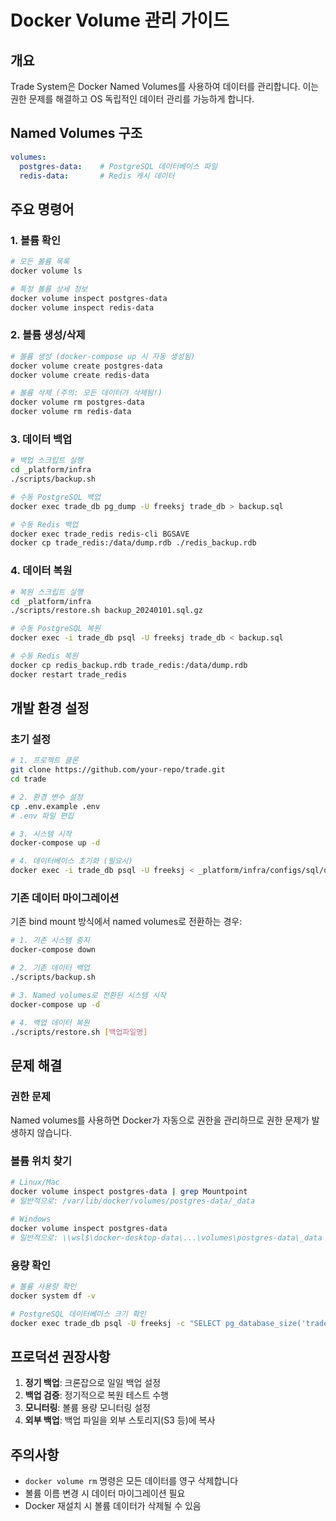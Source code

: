 # Docker Volume 관리 가이드

## 개요

Trade System은 Docker Named Volumes를 사용하여 데이터를 관리합니다. 이는 권한 문제를 해결하고 OS 독립적인 데이터 관리를 가능하게 합니다.

## Named Volumes 구조

```yaml
volumes:
  postgres-data:    # PostgreSQL 데이터베이스 파일
  redis-data:       # Redis 캐시 데이터
```

## 주요 명령어

### 1. 볼륨 확인

```bash
# 모든 볼륨 목록
docker volume ls

# 특정 볼륨 상세 정보
docker volume inspect postgres-data
docker volume inspect redis-data
```

### 2. 볼륨 생성/삭제

```bash
# 볼륨 생성 (docker-compose up 시 자동 생성됨)
docker volume create postgres-data
docker volume create redis-data

# 볼륨 삭제 (주의: 모든 데이터가 삭제됨!)
docker volume rm postgres-data
docker volume rm redis-data
```

### 3. 데이터 백업

```bash
# 백업 스크립트 실행
cd _platform/infra
./scripts/backup.sh

# 수동 PostgreSQL 백업
docker exec trade_db pg_dump -U freeksj trade_db > backup.sql

# 수동 Redis 백업
docker exec trade_redis redis-cli BGSAVE
docker cp trade_redis:/data/dump.rdb ./redis_backup.rdb
```

### 4. 데이터 복원

```bash
# 복원 스크립트 실행
cd _platform/infra
./scripts/restore.sh backup_20240101.sql.gz

# 수동 PostgreSQL 복원
docker exec -i trade_db psql -U freeksj trade_db < backup.sql

# 수동 Redis 복원
docker cp redis_backup.rdb trade_redis:/data/dump.rdb
docker restart trade_redis
```

## 개발 환경 설정

### 초기 설정

```bash
# 1. 프로젝트 클론
git clone https://github.com/your-repo/trade.git
cd trade

# 2. 환경 변수 설정
cp .env.example .env
# .env 파일 편집

# 3. 시스템 시작
docker-compose up -d

# 4. 데이터베이스 초기화 (필요시)
docker exec -i trade_db psql -U freeksj < _platform/infra/configs/sql/deployment/schema.sql
```

### 기존 데이터 마이그레이션

기존 bind mount 방식에서 named volumes로 전환하는 경우:

```bash
# 1. 기존 시스템 중지
docker-compose down

# 2. 기존 데이터 백업
./scripts/backup.sh

# 3. Named volumes로 전환된 시스템 시작
docker-compose up -d

# 4. 백업 데이터 복원
./scripts/restore.sh [백업파일명]
```

## 문제 해결

### 권한 문제

Named volumes를 사용하면 Docker가 자동으로 권한을 관리하므로 권한 문제가 발생하지 않습니다.

### 볼륨 위치 찾기

```bash
# Linux/Mac
docker volume inspect postgres-data | grep Mountpoint
# 일반적으로: /var/lib/docker/volumes/postgres-data/_data

# Windows
docker volume inspect postgres-data
# 일반적으로: \\wsl$\docker-desktop-data\...\volumes\postgres-data\_data
```

### 용량 확인

```bash
# 볼륨 사용량 확인
docker system df -v

# PostgreSQL 데이터베이스 크기 확인
docker exec trade_db psql -U freeksj -c "SELECT pg_database_size('trade_db');"
```

## 프로덕션 권장사항

1. **정기 백업**: 크론잡으로 일일 백업 설정
2. **백업 검증**: 정기적으로 복원 테스트 수행
3. **모니터링**: 볼륨 용량 모니터링 설정
4. **외부 백업**: 백업 파일을 외부 스토리지(S3 등)에 복사

## 주의사항

- `docker volume rm` 명령은 모든 데이터를 영구 삭제합니다
- 볼륨 이름 변경 시 데이터 마이그레이션 필요
- Docker 재설치 시 볼륨 데이터가 삭제될 수 있음